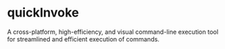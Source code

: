 # quickInvoke
A cross-platform, high-efficiency, and visual command-line execution tool for streamlined and efficient execution of commands.

